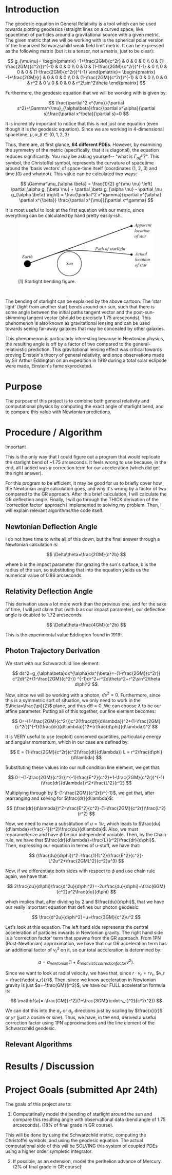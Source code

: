 # Introduction

The geodesic equation in General Relativity is a tool which can be used towards plotting geodesics (straight lines on a curved space, like spacetime) of particles around a gravitational source with a given metric. The given metric that we will be working with is the spherical polar version of the linearized Schwarzschild weak field limit metric. It can be expressed as the following matrix (but it is a tensor, not a matrix, just to be clear):

$$
g_{\mu\nu}=
\begin{pmatrix}
-1+\frac{2GM}{c^2r} & 0 & 0 & 0 \\
0 & (1-\frac{2GM}{c^2r})^{-1} & 0 & 0 \\
0 & 0 & (1-\frac{2GM}{c^2r})^{-1} & 0 \\
0 & 0 & 0 & (1-\frac{2GM}{c^2r})^{-1}
\end{pmatrix}=
\begin{pmatrix}
-1+\frac{2GM}{r} & 0 & 0 & 0 \\
0 & (1-\frac{2GM}{c^2r})^{-1} & 0 & 0 \\
0 & 0 & r^2 & 0 \\
0 & 0 & 0 & r^2\sin^2\theta
\end{pmatrix}
$$

Furthermore, the geodesic equation that we will be working with is given by:

$$
\frac{\partial^2 x^{\mu}}{\partial s^2}+\Gamma^{\mu}_{\alpha\beta}\frac{\partial x^\alpha}{\partial s}\frac{\partial x^\beta}{\partial s}=0
$$

It is incredibly important to notice that this is not just one equation (even though it is *the* geodesic equation). Since we are working in 4-dimensional spacetime, $\mu, \alpha, \beta \in \{0, 1, 2, 3\}$

Thus, there are, at first glance, **64 different PDEs**. However, by examining the symmetry of the metric (specifically, that it is diagonal), the equation reduces significantly. You may be asking yourself-- "what is $\Gamma^{\mu}_{\alpha \beta}$?". This symbol, the Christoffel symbol, represents the curvature of spacetime around the 'basis vectors' of space-time itself (coordinates (1, 2, 3) and time (0) and whatnot). This value can be calculated two ways:

$$ 
\Gamma^\mu_{\alpha \beta} = \frac{1}{2} g^{\mu \nu} \left( \partial_\alpha g_{\beta \nu} + \partial_\beta g_{\alpha \nu} - \partial_\nu g_{\alpha \beta} \right) = \frac{\partial^2 x^\gamma}{\partial x^{\alpha} \partial x^{\beta}} \frac{\partial x^{\mu}}{\partial x^\gamma}
$$

It is most useful to look at the first equation with our metric, since everything can be calculated by hand pretty easily-ish.

<figure>
  <img src=starlight-bending.jpg>
  <figcaption> [1] Starlight bending figure.
</figcaption>
</figure>
<p>&nbsp;</p> 

The bending of starlight can be explained by the above cartoon. The 'star light' (light from another star) bends around our sun, such that there is some angle between the initial paths tangent vector and the post-sun-skimming tangent vector (should be precisely 1.75 arcseconds). This phenomenon is also known as gravitational lensing and can be used towards seeing far-away galaxies that may be concealed by other galaxies. 

This phenomenon is particularly interesting because in Newtonian physics, the resulting angle is off by a factor of two compared to the general-relativistic prediction. This gravitational lensing effect was critical towards proving Einstein's theory of general relativity, and once observations made by Sir Arthur Eddington on an expedition in 1919 during a total solar eclipsde were made, Einstein's fame skyrocketed.

# Purpose

The purpose of this project is to combine both general relativity and computational physics by computing the exact angle of starlight bend, and to compare this value with Newtonian predictions. 

# Procedure / Algorithm

> [!IMPORTANT]
> This is the only way that I could figure out a program that would replicate the starlight bend of ~1.75 arcseconds. It feels wrong to use because, in the end, all I added was a correction term for our acceleration (which did get the right answer).

For this program to be efficient, it may be good for us to briefly cover how the Newtonian angle calculation goes, and why it's wrong by a factor of two compared to the GR approach. After this brief calculation, I will calculate the GR deflection angle. Finally, I will go through the THICK derivation of the 'correction factor' approach I implemented to solving my problem. Then, I will explain relevant algorithms/the code itself.

## Newtonian Deflection Angle

I do not have time to write all of this down, but the final answer through a Newtonian calculation is:

$$
\Delta\theta=\frac{2GM}{c^2b} 
$$

where b is the impact parameter (for grazing the sun's surface, b is the radius of the sun, so substituting that into the equation yields us the numerical value of 0.86 arcseconds.

## Relativity Deflection Angle

This derivation uses a lot more work than the previous one, and for the sake of time, I will just claim that (with b as our impact parameter), our deflection angle is doubled to 1.72 arcseconds:

$$
\Delta\theta=\frac{4GM}{c^2b}
$$

This is the experimental value Eddington found in 1919!

## Photon Trajectory Derivation

We start with our Schwarzchild line element:

$$
ds^2=g_{\alpha\beta}dx^{\alpha}dx^{\beta}=-(1-\frac{2GM}{c^2r}) c^2dt^2+(1-\frac{2GM}{c^2r}) ^{-1}dr^2+r^2d\theta^2+r^2\sin^2\theta d\phi^2
$$

Now, since we will be working with a photon, $ds^2=0$. Furthermore, since this is a symmetric sort of situation, we only need to work in the $\theta=\frac{\pi}{2}$ plane, and thus d$\theta=0$. We can choose $\lambda$ to be our affine parameter. Putting all of this together, our line element becomes:

$$
0=-(1-\frac{2GM}{c^2r})c^2(\frac{dt}{d\lambda})^2+(1-\frac{2GM}{c^2r})^{-1}(\frac{dr}{d\lambda})^2+(r\frac{d\phi}{d\lambda})^2
$$

It is VERY useful to use (exploit) conserved quantities, particularly energy and angular momentum, which in our case are defined by:

$$
E = (1-\frac{2GM}{c^2r})c^2(\frac{dt}{d\lambda})
L = r^2\frac{d\phi}{d\lambda}
$$

Substituting these values into our null condition line element, we get that:

$$
0=-(1-\frac{2GM}{c^2r})^{-1}\frac{E^2}{c^2}+1-\frac{2GM}{c^2r})^{-1}(\frac{dr}{d\lambda})^2+\frac{L^2}{r^2}
$$

Multiplying through by $-(1-\frac{2GM}{c^2r})^{-1}$, we get that, after rearranging and solving for $\frac{dr}{d\lambda}$:

$$
(\frac{dr}{d\lambda})^2=\frac{E^2}{c^2}-(1-\frac{2GM}{c^2r})\frac{L^2}{r^2}
$$

Now, we need to make a substitution of $u=1/r$, which leads to $\frac{du}{d\lambda}=\frac{-1}{r^2}\frac{du}{d\lambda}$. Also, we must reparameterize and have $\phi$ be our independent variable. Then, by the Chain rule, we have that $\frac{dr}{d\lambda}=\frac{L}{r^2}\frac{dr}{d\phi}$. Then, expressing our equation in terms of u-stuff, we have that:

$$
(\frac{du}{d\phi})^2=\frac{1}{L^2}(\frac{E^2}{c^2}-L^2u^2+\frac{2GML^2}{c^2}u^3)
$$

Now, if we differentiate both sides with respect to $\phi$ and use chain rule again, we have that:

$$
2\frac{du}{d\phi}\frac{d^2u}{d\phi^2}=-2u\frac{du}{d\phi}+\frac{6GM}{c^2}u^2\frac{du}{d\phi}
$$

which implies that, after dividing by 2 and $\frac{du}{d\phi}$, that we have our really important equation that defines our photon geodesic:

$$
\frac{d^2u}{d\phi^2}+u=\frac{3GM}{c^2}u^2
$$

Let's look at this equation. The left hand side represents the central acceleration of particles inwards in Newtonian gravity. The right hand side is a 'correction factor' term that spawns from the GR approach. From 1PN (Post-Newtonian) approximation, we have that our GR acceleration term has an additional factor of $v_r^2$ on it, so our total acceleration is determined by:

$$
a=a_{newtonian}(1+\delta_{relativistic correction factor}v^2). 
$$

Since we want to look at radial velocity, we have that, since $r\cdot v_r = rv_r$, $v_r = \frac{r\cdot v_r}{r}$. Then, since we know acceleration in Newtonian gravity is just $a=-\frac{GM}{r^2}$, we have our FULL acceleration formula is:

$$
\mathbf{a}=-\frac{GM}{r^2}(1+\frac{3GM(r\cdot v_r)^2}{c^2r^2})
$$

We can dot this into the $a_x$ or $a_y$ directions just by scaling by $\frac{x}{r}$ or ${y}{r}$ (just a cosine or sine). Thus, we have, in the end, derived a useful correction factor using 1PN approximations and the line element of the Schwarzchild geodesic.


## Relevant Algorithms

# Results / Discussion

# Project Goals (submitted Apr 24th)

The goals of this project are to:

1. Computatinally model the bending of starlight around the sun and compare this resulting angle with observational data (bend angle of 1.75 arcseconds). (18% of final grade in GR course).

This will be done by using the Schwarzchild metric, computing the Christoffel symbols, and using the geodesic equation. The actual computational side of this will be SOLVING this system of coupled PDEs using a higher order sympletic integrator. 

2. If possible, as an extension, model the perihelion advance of Mercury. (2% of final grade in GR course)
